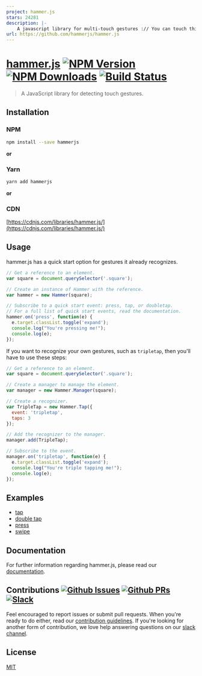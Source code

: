 ```yaml
---
project: hammer.js
stars: 24281
description: |-
    A javascript library for multi-touch gestures :// You can touch this
url: https://github.com/hammerjs/hammer.js
---
```


# [hammer.js][hammerjs-url]  [![NPM Version][npm-image]][npm-url]  [![NPM Downloads][downloads-image]][downloads-url]  [![Build Status][travis-image]][travis-url]
> A JavaScript library for detecting touch gestures.


## Installation
### NPM
```sh
npm install --save hammerjs
```

**or**

### Yarn
```sh
yarn add hammerjs
```

**or**

### CDN
[https://cdnjs.com/libraries/hammer.js/](https://cdnjs.com/libraries/hammer.js/)


## Usage
hammer.js has a quick start option for gestures it already recognizes.
```js
// Get a reference to an element.
var square = document.querySelector('.square');

// Create an instance of Hammer with the reference.
var hammer = new Hammer(square);

// Subscribe to a quick start event: press, tap, or doubletap.
// For a full list of quick start events, read the documentation.
hammer.on('press', function(e) {
  e.target.classList.toggle('expand');
  console.log("You're pressing me!");
  console.log(e);
});
```

If you want to recognize your own gestures, such as `tripletap`, then you'll have to use these steps:
```js
// Get a reference to an element.
var square = document.querySelector('.square');

// Create a manager to manage the element.
var manager = new Hammer.Manager(square);

// Create a recognizer.
var TripleTap = new Hammer.Tap({
  event: 'tripletap',
  taps: 3
});

// Add the recognizer to the manager.
manager.add(TripleTap);

// Subscribe to the event.
manager.on('tripletap', function(e) {
  e.target.classList.toggle('expand');
  console.log("You're triple tapping me!");
  console.log(e);
});
```


## Examples
- [tap][tap]
- [double tap][double-tap]
- [press][press]
- [swipe][swipe]


## Documentation
For further information regarding hammer.js, please read our [documentation][hammerjs-url].


## Contributions  [![Github Issues][issues-image]][issues-url]  [![Github PRs][pulls-image]][pulls-url]  [![Slack][slack-image]][slack-url]
Feel encouraged to report issues or submit pull requests. When you're ready to do either, read our [contribution guidelines][contribution-guidelines]. If you're looking for another form of contribution, we love help answering questions on our [slack channel][slack-url].


## License
[MIT][license]

[hammerjs-url]: http://hammerjs.github.io

[npm-image]: https://img.shields.io/npm/v/hammerjs.svg
[npm-url]: https://npmjs.org/package/hammerjs

[travis-image]: https://img.shields.io/travis/stream-utils/raw-body/master.svg
[travis-url]: https://travis-ci.org/hammerjs/hammer.js

[downloads-image]: https://img.shields.io/npm/dm/hammerjs.svg
[downloads-url]: https://npmjs.org/package/hammerjs


<!-- Examples -->
[tap]: https://codepen.io/choskim/pen/WZggmg
[double-tap]: https://codepen.io/choskim/pen/vezzwZ
[press]: https://codepen.io/choskim/pen/RLYebL
[pan]: ''
[swipe]: https://codepen.io/choskim/pen/rGZqxa
[pinch]: ''
[rotate]: ''


<!-- Contributions -->
[issues-image]: https://img.shields.io/github/issues/hammerjs/hammer.js.svg
[issues-url]: https://github.com/hammerjs/hammer.js/issues

[pulls-image]: https://img.shields.io/github/issues-pr/hammerjs/hammer.js.svg
[pulls-url]: https://github.com/hammerjs/hammer.js/pulls

[slack-image]: https://hammerjs.herokuapp.com/badge.svg
[slack-url]: https://hammerjs.herokuapp.com/

[contribution-guidelines]: ./CONTRIBUTING.md

[license]: ./LICENSE.md

